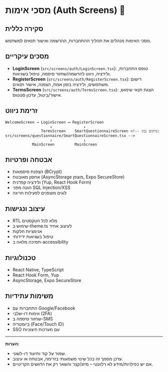 # מסכי אימות (Auth Screens) 🔐

## סקירה כללית

מסכי האימות מנהלים את תהליך ההתחברות, ההרשמה ואישור תנאים למשתמש.

## מסכים עיקריים

- **LoginScreen** (`src/screens/auth/LoginScreen.tsx`): טופס התחברות, ולידציה, ניווט להרשמה/שחזור סיסמה, טיפול בשגיאות.
- **RegisterScreen** (`src/screens/auth/RegisterScreen.tsx`): רישום משתמשים, ולידציה בזמן אמת, הצפנה, אישור תנאים.
- **TermsScreen** (`src/screens/auth/TermsScreen.tsx`): הצגת תנאי שימוש, אישור/ביטול, עדכון סטטוס.

## זרימת ניווט

```
WelcomeScreen → LoginScreen ⟷ RegisterScreen
                    ↓              ↓
                TermsScreen    SmartQuestionnaireScreen <!-- מיקום נכון: src/screens/questionnaire/SmartQuestionnaireScreen.tsx -->
                    ↓              ↓
            MainScreen         MainScreen
```

## אבטחה ופרטיות

- הצפנת סיסמאות (BCrypt)
- אחסון מאובטח (AsyncStorage מוצפן, Expo SecureStore)
- ולידציה קפדנית (Yup, React Hook Form)
- הגנה מפני SQL Injection/XSS
- לוגים מוצפנים לפעילות חריגה

## עיצוב ונגישות

- RTL מלא לכל הטקסטים
- שימוש ב-theme.ts לעיצוב אחיד
- אנימציות חלקות
- טיפול בשגיאות ידידותי
- תמיכה מלאה ב-accessibility

## טכנולוגיות

- React Native, TypeScript
- React Hook Form, Yup
- AsyncStorage, Expo SecureStore

## משימות עתידיות

- התחברות עם Google/Facebook
- אימות דו-שלבי (2FA)
- שחזור סיסמה ב-SMS
- ביומטריה (Face/Touch ID)
- SSO עם מערכות חיצוניות

---

**הערות:**

- שמור על קוד ותיעוד דו-לשוני.
- עדכן מסמך זה בכל שינוי משמעותי בזרימה, אבטחה או עיצוב.
- אם יש כפילויות/מידע לא רלוונטי – מיזג/קצר והשאר רק את הדגשים הקריטיים.
